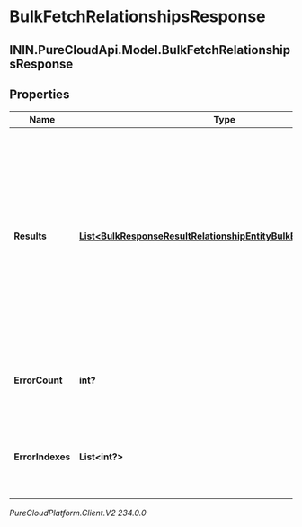 # BulkFetchRelationshipsResponse

## ININ.PureCloudApi.Model.BulkFetchRelationshipsResponse

## Properties

|Name | Type | Description | Notes|
|------------ | ------------- | ------------- | -------------|
| **Results** | [**List&lt;BulkResponseResultRelationshipEntityBulkEntityErrorEntity&gt;**](BulkResponseResultRelationshipEntityBulkEntityErrorEntity) | A list of results for all of the Bulk operations specified in the request. Includes both successes and failures. Ordering is NOT guaranteed - may be in a different order from the request. | [optional] |
| **ErrorCount** | **int?** | The number of failed operations in the results. | [optional] |
| **ErrorIndexes** | **List&lt;int?&gt;** | The indexes of all failed operations in the results field. | [optional] |



_PureCloudPlatform.Client.V2 234.0.0_
